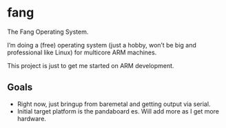 fang
====

The Fang Operating System.

I’m doing a (free) operating system (just a hobby, won’t be big and
professional like Linux) for multicore ARM machines.

This project is just to get me started on ARM development. 

## Goals

* Right now, just bringup from baremetal and getting output via serial.
* Initial target platform is the pandaboard es. Will add more as I get more hardware. 
